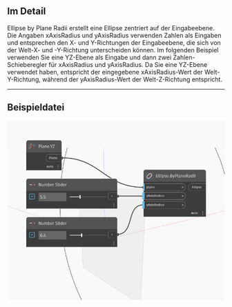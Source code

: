 ## Im Detail
Ellipse by Plane Radii erstellt eine Ellipse zentriert auf der Eingabeebene. Die Angaben xAxisRadius und yAxisRadius verwenden Zahlen als Eingaben und entsprechen den X- und Y-Richtungen der Eingabeebene, die sich von der Welt-X- und -Y-Richtung unterscheiden können. Im folgenden Beispiel verwenden Sie eine YZ-Ebene als Eingabe und dann zwei Zahlen-Schieberegler für xAxisRadius und yAxisRadius. Da Sie eine YZ-Ebene verwendet haben, entspricht der eingegebene xAxisRadius-Wert der Welt-Y-Richtung, während der yAxisRadius-Wert der Welt-Z-Richtung entspricht.
___
## Beispieldatei

![ByPlaneRadii](./Autodesk.DesignScript.Geometry.Ellipse.ByPlaneRadii_img.jpg)

